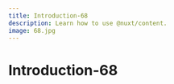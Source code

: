 ```yaml
---
title: Introduction-68
description: Learn how to use @nuxt/content.
image: 68.jpg
---
```


# Introduction-68

<article-image name="68.jpg" alt="サンプル画像"></article-image>
